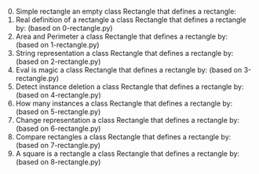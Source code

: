 0. Simple rectangle
	an empty class Rectangle that defines a rectangle:
1. Real definition of a rectangle
	a class Rectangle that defines a rectangle by: (based on 0-rectangle.py)
2. Area and Perimeter
	a class Rectangle that defines a rectangle by: (based on 1-rectangle.py)
3. String representation
	a class Rectangle that defines a rectangle by: (based on 2-rectangle.py)
4. Eval is magic
	a class Rectangle that defines a rectangle by: (based on 3-rectangle.py)
5. Detect instance deletion
	a class Rectangle that defines a rectangle by: (based on 4-rectangle.py)
6. How many instances
	a class Rectangle that defines a rectangle by: (based on 5-rectangle.py)
7. Change representation
	a class Rectangle that defines a rectangle by: (based on 6-rectangle.py)
8. Compare rectangles
	a class Rectangle that defines a rectangle by: (based on 7-rectangle.py)
9. A square is a rectangle
	a class Rectangle that defines a rectangle by: (based on 8-rectangle.py)
